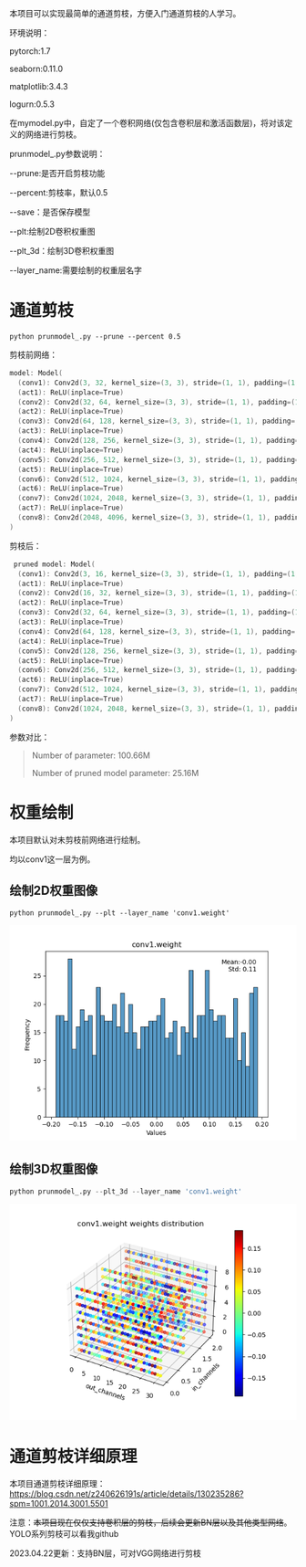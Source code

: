 本项目可以实现最简单的通道剪枝，方便入门通道剪枝的人学习。

环境说明：

pytorch:1.7

seaborn:0.11.0

matplotlib:3.4.3

logurn:0.5.3



在mymodel.py中，自定了一个卷积网络(仅包含卷积层和激活函数层)，将对该定义的网络进行剪枝。

prunmodel_.py参数说明：

--prune:是否开启剪枝功能

--percent:剪枝率，默认0.5

--save：是否保存模型

--plt:绘制2D卷积权重图

--plt_3d：绘制3D卷积权重图

--layer_name:需要绘制的权重层名字



# 通道剪枝

```shell
python prunmodel_.py --prune --percent 0.5
```

剪枝前网络：

```powershell
model: Model(
  (conv1): Conv2d(3, 32, kernel_size=(3, 3), stride=(1, 1), padding=(1, 1), bias=False)
  (act1): ReLU(inplace=True)
  (conv2): Conv2d(32, 64, kernel_size=(3, 3), stride=(1, 1), padding=(1, 1), bias=False)
  (act2): ReLU(inplace=True)
  (conv3): Conv2d(64, 128, kernel_size=(3, 3), stride=(1, 1), padding=(1, 1), bias=False)
  (act3): ReLU(inplace=True)
  (conv4): Conv2d(128, 256, kernel_size=(3, 3), stride=(1, 1), padding=(1, 1), bias=False)
  (act4): ReLU(inplace=True)
  (conv5): Conv2d(256, 512, kernel_size=(3, 3), stride=(1, 1), padding=(1, 1), bias=False)
  (act5): ReLU(inplace=True)
  (conv6): Conv2d(512, 1024, kernel_size=(3, 3), stride=(1, 1), padding=(1, 1), bias=False)
  (act6): ReLU(inplace=True)
  (conv7): Conv2d(1024, 2048, kernel_size=(3, 3), stride=(1, 1), padding=(1, 1), bias=False)
  (act7): ReLU(inplace=True)
  (conv8): Conv2d(2048, 4096, kernel_size=(3, 3), stride=(1, 1), padding=(1, 1), bias=False)
)

```

剪枝后：

```powershell
 pruned model: Model(
  (conv1): Conv2d(3, 16, kernel_size=(3, 3), stride=(1, 1), padding=(1, 1), bias=False)
  (act1): ReLU(inplace=True)
  (conv2): Conv2d(16, 32, kernel_size=(3, 3), stride=(1, 1), padding=(1, 1), bias=False)
  (act2): ReLU(inplace=True)
  (conv3): Conv2d(32, 64, kernel_size=(3, 3), stride=(1, 1), padding=(1, 1), bias=False)
  (act3): ReLU(inplace=True)
  (conv4): Conv2d(64, 128, kernel_size=(3, 3), stride=(1, 1), padding=(1, 1), bias=False)
  (act4): ReLU(inplace=True)
  (conv5): Conv2d(128, 256, kernel_size=(3, 3), stride=(1, 1), padding=(1, 1), bias=False)
  (act5): ReLU(inplace=True)
  (conv6): Conv2d(256, 512, kernel_size=(3, 3), stride=(1, 1), padding=(1, 1), bias=False)
  (act6): ReLU(inplace=True)
  (conv7): Conv2d(512, 1024, kernel_size=(3, 3), stride=(1, 1), padding=(1, 1), bias=False)
  (act7): ReLU(inplace=True)
  (conv8): Conv2d(1024, 2048, kernel_size=(3, 3), stride=(1, 1), padding=(1, 1), bias=False)
)

```

参数对比：

> Number of parameter: 100.66M
>
> Number of pruned model parameter: 25.16M

# 权重绘制

本项目默认对未剪枝前网络进行绘制。

均以conv1这一层为例。

## 绘制2D权重图像

```shell
python prunmodel_.py --plt --layer_name 'conv1.weight' 
```

<p align="center">
  <img src="conv1_2d.png" />
</p>

## 绘制3D权重图像

```python
python prunmodel_.py --plt_3d --layer_name 'conv1.weight' 
```



<p align="center">
  <img src="conv1_3d.png" />
</p>

# 通道剪枝详细原理

本项目通道剪枝详细原理：https://blog.csdn.net/z240626191s/article/details/130235286?spm=1001.2014.3001.5501

注意：~~本项目现在仅仅支持卷积层的剪枝，后续会更新BN层以及其他类型网络~~。YOLO系列剪枝可以看我github

2023.04.22更新：支持BN层，可对VGG网络进行剪枝



